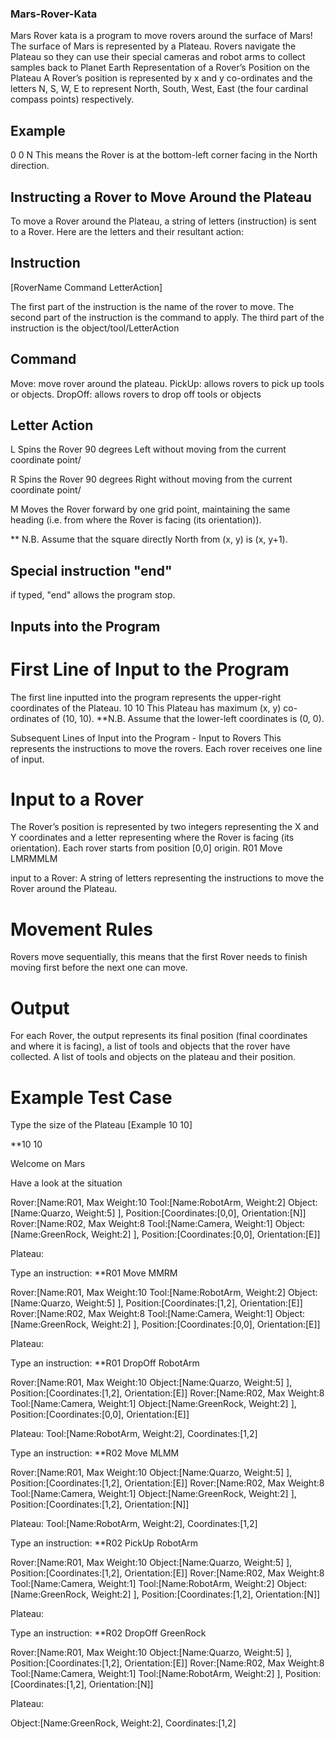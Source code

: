 ### Mars-Rover-Kata
Mars Rover kata is a program to move rovers around the surface of Mars!
The surface of Mars is represented by a Plateau.
Rovers navigate the Plateau so they can use their special cameras and robot arms to collect samples back to Planet Earth
Representation of a Rover’s Position on the Plateau
A Rover’s position is represented by x and y co-ordinates and the letters N, S, W, E to represent North, South, West, East (the four cardinal compass points) respectively.

## Example
0 0 N
This means the Rover is at the bottom-left corner facing in the North direction.

## Instructing a Rover to Move Around the Plateau
To move a Rover around the Plateau, a string of letters (instruction) is sent to a Rover.
Here are the letters and their resultant action:

## Instruction
[RoverName Command LetterAction]

The first part of the instruction is the name of the rover to move.
The second part of the instruction is the command to apply.
The third part of the instruction is the object/tool/LetterAction

## Command
Move: move rover around the plateau.
PickUp: allows rovers to pick up tools or objects.
DropOff: allows rovers to drop off tools or objects

## Letter Action
L Spins the Rover 90 degrees Left without moving from the current coordinate point/

R Spins the Rover 90 degrees Right without moving from the current coordinate point/

M Moves the Rover forward by one grid point, maintaining the same heading (i.e. from where the Rover is facing (its orientation)).

** N.B. Assume that the square directly North from (x, y) is (x, y+1).

## Special instruction "end"
if typed, "end" allows the program stop.

## Inputs into the Program

# First Line of Input to the Program
The first line inputted into the program represents the upper-right coordinates of the Plateau.
10 10
This Plateau has maximum (x, y) co-ordinates of (10, 10).
**N.B. Assume that the lower-left coordinates is (0, 0).

Subsequent Lines of Input into the Program - Input to Rovers
This represents the instructions to move the rovers.
Each rover receives one line of input.

# Input to a Rover
The Rover’s position is represented by two integers representing the X and Y coordinates and a letter representing where the Rover is facing (its orientation).
Each rover starts from position [0,0] origin.
R01 Move LMRMMLM

input to a Rover:
A string of letters representing the instructions to move the Rover around the Plateau.

# Movement Rules
Rovers move sequentially, this means that the first Rover needs to finish moving first before the next one can move.

# Output
For each Rover, the output represents its final position (final coordinates and where it is facing), a list of tools and objects that the rover have collected.
A list of tools and objects on the plateau and their position.

# Example Test Case
Type the size of the Plateau [Example 10 10]

**10 10

Welcome on Mars

Have a look at the situation

Rover:[Name:R01, Max Weight:10 Tool:[Name:RobotArm, Weight:2]  Object:[Name:Quarzo, Weight:5] ], Position:[Coordinates:[0,0], Orientation:[N]]
Rover:[Name:R02, Max Weight:8 Tool:[Name:Camera, Weight:1]  Object:[Name:GreenRock, Weight:2] ], Position:[Coordinates:[0,0], Orientation:[E]]

Plateau:


Type an instruction:
**R01 Move MMRM

Rover:[Name:R01, Max Weight:10 Tool:[Name:RobotArm, Weight:2]  Object:[Name:Quarzo, Weight:5] ], Position:[Coordinates:[1,2], Orientation:[E]]
Rover:[Name:R02, Max Weight:8 Tool:[Name:Camera, Weight:1]  Object:[Name:GreenRock, Weight:2] ], Position:[Coordinates:[0,0], Orientation:[E]]

Plateau:


Type an instruction:
**R01 DropOff RobotArm

Rover:[Name:R01, Max Weight:10  Object:[Name:Quarzo, Weight:5] ], Position:[Coordinates:[1,2], Orientation:[E]]
Rover:[Name:R02, Max Weight:8 Tool:[Name:Camera, Weight:1]  Object:[Name:GreenRock, Weight:2] ], Position:[Coordinates:[0,0], Orientation:[E]]

Plateau:
Tool:[Name:RobotArm, Weight:2], Coordinates:[1,2]


Type an instruction:
**R02 Move MLMM

Rover:[Name:R01, Max Weight:10  Object:[Name:Quarzo, Weight:5] ], Position:[Coordinates:[1,2], Orientation:[E]]
Rover:[Name:R02, Max Weight:8 Tool:[Name:Camera, Weight:1]  Object:[Name:GreenRock, Weight:2] ], Position:[Coordinates:[1,2], Orientation:[N]]

Plateau:
Tool:[Name:RobotArm, Weight:2], Coordinates:[1,2]


Type an instruction:
**R02 PickUp RobotArm

Rover:[Name:R01, Max Weight:10  Object:[Name:Quarzo, Weight:5] ], Position:[Coordinates:[1,2], Orientation:[E]]
Rover:[Name:R02, Max Weight:8 Tool:[Name:Camera, Weight:1] Tool:[Name:RobotArm, Weight:2]  Object:[Name:GreenRock, Weight:2] ], Position:[Coordinates:[1,2], Orientation:[N]]

Plateau:


Type an instruction:
**R02 DropOff GreenRock

Rover:[Name:R01, Max Weight:10  Object:[Name:Quarzo, Weight:5] ], Position:[Coordinates:[1,2], Orientation:[E]]
Rover:[Name:R02, Max Weight:8 Tool:[Name:Camera, Weight:1] Tool:[Name:RobotArm, Weight:2]  ], Position:[Coordinates:[1,2], Orientation:[N]]

Plateau:

Object:[Name:GreenRock, Weight:2], Coordinates:[1,2]